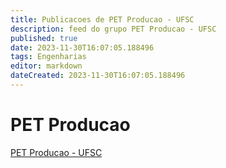 ```yaml
---
title: Publicacoes de PET Producao - UFSC
description: feed do grupo PET Producao - UFSC
published: true
date: 2023-11-30T16:07:05.188496
tags: Engenharias
editor: markdown
dateCreated: 2023-11-30T16:07:05.188496
---
```


# PET Producao
[PET Producao - UFSC](/grupo/165PETProducaoUFSC.md)